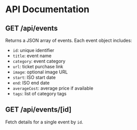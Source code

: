 # API Documentation

## GET /api/events
Returns a JSON array of events. Each event object includes:
- `id`: unique identifier
- `title`: event name
- `category`: event category
- `url`: ticket purchase link
- `image`: optional image URL
- `start`: ISO start date
- `end`: ISO end date
- `averageCost`: average price if available
- `tags`: list of category tags

## GET /api/events/[id]
Fetch details for a single event by `id`.
